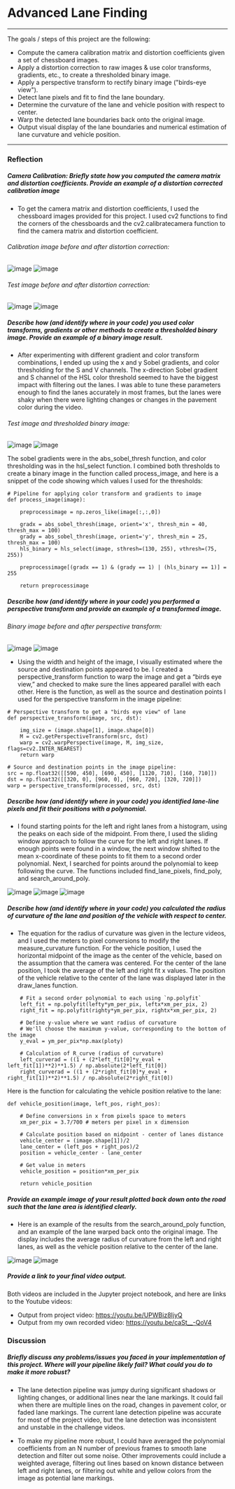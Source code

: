 # Advanced Lane Finding
________________________________________

The goals / steps of this project are the following:
* Compute the camera calibration matrix and distortion coefficients given a set of chessboard images.
* Apply a distortion correction to raw images & use color transforms, gradients, etc., to create a thresholded binary image.
* Apply a perspective transform to rectify binary image ("birds-eye view").
* Detect lane pixels and fit to find the lane boundary.
* Determine the curvature of the lane and vehicle position with respect to center.
* Warp the detected lane boundaries back onto the original image.
* Output visual display of the lane boundaries and numerical estimation of lane curvature and vehicle position.
________________________________________
### Reflection

##### Camera Calibration: Briefly state how you computed the camera matrix and distortion coefficients. Provide an example of a distortion corrected calibration image 
* To get the camera matrix and distortion coefficients, I used the chessboard images provided for this project. I used cv2 functions to find the corners of the chessboards and the cv2.calibratecamera function to find the camera matrix and distortion coefficient.

###### _Calibration image before and after distortion correction:_

![image](https://user-images.githubusercontent.com/74683142/122590564-b98d0800-d02f-11eb-961d-380c6280808c.png)  ![image](https://user-images.githubusercontent.com/74683142/122590716-f2c57800-d02f-11eb-8e7f-20c58ff44ab6.png)

###### _Test image before and after distortion correction:_

![image](https://user-images.githubusercontent.com/74683142/122590801-0a9cfc00-d030-11eb-9750-c3cf97787931.png)  ![image](https://user-images.githubusercontent.com/74683142/122590865-21dbe980-d030-11eb-914a-ceb20568b625.png)


##### Describe how (and identify where in your code) you used color transforms, gradients or other methods to create a thresholded binary image. Provide an example of a binary image result.
* After experimenting with different gradient and color transform combinations, I ended up using the x and y Sobel gradients, and color thresholding for the S and V channels. The x-direction Sobel gradient and S channel of the HSL color threshold seemed to have the biggest impact with filtering out the lanes. I was able to tune these parameters enough to find the lanes accurately in most frames, but the lanes were shaky when there were lighting changes or changes in the pavement color during the video.
 
###### _Test image and thresholded binary image:_

![image](https://user-images.githubusercontent.com/74683142/122593384-95332a80-d033-11eb-993a-0f6d35324918.png) ![image](https://user-images.githubusercontent.com/74683142/122593399-9bc1a200-d033-11eb-87f6-257320048154.png)
 
The sobel gradients were in the abs_sobel_thresh function, and color thresholding was in the hsl_select function. I combined both thresholds to create a binary image in the function called process_image, and here is a snippet of the code showing which values I used for the thresholds:

```
# Pipeline for applying color transform and gradients to image
def process_image(image):

    preprocessimage = np.zeros_like(image[:,:,0])

    gradx = abs_sobel_thresh(image, orient='x', thresh_min = 40, thresh_max = 100)
    grady = abs_sobel_thresh(image, orient='y', thresh_min = 25, thresh_max = 100)
    hls_binary = hls_select(image, sthresh=(130, 255), vthresh=(75, 255))

    preprocessimage[(gradx == 1) & (grady == 1) | (hls_binary == 1)] = 255

    return preprocessimage
```

##### Describe how (and identify where in your code) you performed a perspective transform and provide an example of a transformed image.
 
###### _Binary image before and after perspective transform:_

![image](https://user-images.githubusercontent.com/74683142/122594033-7da87180-d034-11eb-8837-9b1ed2269f2d.png) ![image](https://user-images.githubusercontent.com/74683142/122594105-957ff580-d034-11eb-86f6-0866586497bc.png)


* Using the width and height of the image, I visually estimated where the source and destination points appeared to be. I created a perspective_transform function to warp the image and get a “birds eye view,” and checked to make sure the lines appeared parallel with each other. Here is the function, as well as the source and destination points I used for the perspective transform in the image pipeline:
```
# Perspective transform to get a "birds eye view" of lane
def perspective_transform(image, src, dst):

    img_size = (image.shape[1], image.shape[0])
    M = cv2.getPerspectiveTransform(src, dst)
    warp = cv2.warpPerspective(image, M, img_size, flags=cv2.INTER_NEAREST)
    return warp
    
# Source and destination points in the image pipeline:
src = np.float32([[590, 450], [690, 450], [1120, 710], [160, 710]])
dst = np.float32([[320, 0], [960, 0], [960, 720], [320, 720]])
warp = perspective_transform(processed, src, dst)
```

##### Describe how (and identify where in your code) you identified lane-line pixels and fit their positions with a polynomial.
* I found starting points for the left and right lanes from a histogram, using the peaks on each side of the midpoint. From there, I used the sliding window approach to follow the curve for the left and right lanes. If enough points were found in a window, the next window shifted to the mean x-coordinate of these points to fit them to a second order polynomial. Next, I searched for points around the polynomial to keep following the curve. The functions included find_lane_pixels, find_poly, and search_around_poly.

![image](https://user-images.githubusercontent.com/74683142/122594285-d7a93700-d034-11eb-948e-4df690e2c46e.png) ![image](https://user-images.githubusercontent.com/74683142/122594342-e5f75300-d034-11eb-9592-3c487250c1b4.png) ![image](https://user-images.githubusercontent.com/74683142/122594364-ebed3400-d034-11eb-8ca9-0adf92b4e6c4.png)



##### Describe how (and identify where in your code) you calculated the radius of curvature of the lane and position of the vehicle with respect to center.
- The equation for the radius of curvature was given in the lecture videos, and I used the meters to pixel conversions to modify the measure_curvature function. For the vehicle position, I used the horizontal midpoint of the image as the center of the vehicle, based on the assumption that the camera was centered. For the center of the lane position, I took the average of the left and right fit x values. The position of the vehicle relative to the center of the lane was displayed later in the draw_lanes function.
```
    # Fit a second order polynomial to each using `np.polyfit`
    left_fit = np.polyfit(lefty*ym_per_pix, leftx*xm_per_pix, 2)
    right_fit = np.polyfit(righty*ym_per_pix, rightx*xm_per_pix, 2)
    
    # Define y-value where we want radius of curvature
    # We'll choose the maximum y-value, corresponding to the bottom of the image
    y_eval = ym_per_pix*np.max(ploty)
    
    # Calculation of R_curve (radius of curvature)
    left_curverad = ((1 + (2*left_fit[0]*y_eval + left_fit[1])**2)**1.5) / np.absolute(2*left_fit[0])
    right_curverad = ((1 + (2*right_fit[0]*y_eval + right_fit[1])**2)**1.5) / np.absolute(2*right_fit[0])
```
Here is the function for calculating the vehicle position relative to the lane:
```
def vehicle_position(image, left_pos, right_pos):

    # Define conversions in x from pixels space to meters
    xm_per_pix = 3.7/700 # meters per pixel in x dimension

    # Calculate position based on midpoint - center of lanes distance
    vehicle_center = (image.shape[1])/2
    lane_center = (left_pos + right_pos)/2
    position = vehicle_center - lane_center

    # Get value in meters
    vehicle_position = position*xm_per_pix

    return vehicle_position
```

##### Provide an example image of your result plotted back down onto the road such that the lane area is identified clearly.
* Here is an example of the results from the search_around_poly function, and an example of the lane warped back onto the original image. The display includes the average radius of curvature from the left and right lanes, as well as the vehicle position relative to the center of the lane.

![image](https://user-images.githubusercontent.com/74683142/122594407-f7d8f600-d034-11eb-9573-469ec4d5c781.png) ![image](https://user-images.githubusercontent.com/74683142/122594429-fdced700-d034-11eb-9dee-d7a8d402226e.png)


##### Provide a link to your final video output.
Both videos are included in the Jupyter project notebook, and here are links to the Youtube videos:

* Output from project video: https://youtu.be/UPWBiz8IjyQ
* Output from my own recorded video: https://youtu.be/caSt__-QoV4

### Discussion
##### Briefly discuss any problems/issues you faced in your implementation of this project. Where will your pipeline likely fail? What could you do to make it more robust?
* The lane detection pipeline was jumpy during significant shadows or lighting changes, or additional lines near the lane markings. It could fail when there are multiple lines on the road, changes in pavement color, or faded lane markings. The current lane detection pipeline was accurate for most of the project video, but the lane detection was inconsistent and unstable in the challenge videos.

* To make my pipeline more robust, I could have averaged the polynomial coefficients from an N number of previous frames to smooth lane detection and filter out some noise. Other improvements could include a weighted average, filtering out lines based on known distance between left and right lanes, or filtering out white and yellow colors from the image as potential lane markings.
